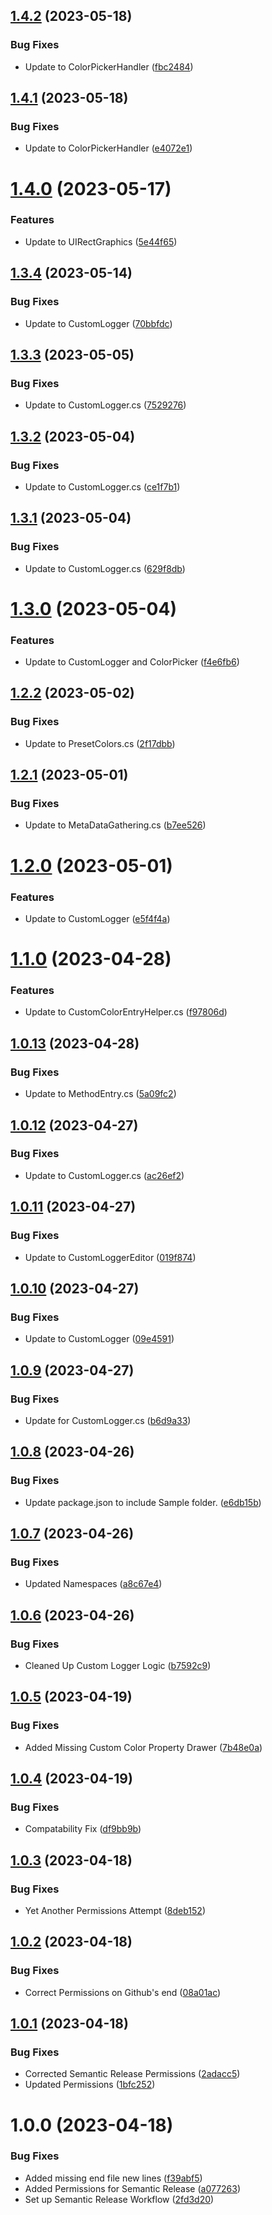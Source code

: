 ## [1.4.2](https://github.com/arbitrarynotion/com.ianritter.unityscriptingtools/compare/v1.4.1...v1.4.2) (2023-05-18)


### Bug Fixes

* Update to ColorPickerHandler ([fbc2484](https://github.com/arbitrarynotion/com.ianritter.unityscriptingtools/commit/fbc24842ca2dd867eea83d4a88c00cd83fcdf836))

## [1.4.1](https://github.com/arbitrarynotion/com.ianritter.unityscriptingtools/compare/v1.4.0...v1.4.1) (2023-05-18)


### Bug Fixes

* Update to ColorPickerHandler ([e4072e1](https://github.com/arbitrarynotion/com.ianritter.unityscriptingtools/commit/e4072e1e1131fb8267874832ac99ce4abd27a71d))

# [1.4.0](https://github.com/arbitrarynotion/com.ianritter.unityscriptingtools/compare/v1.3.4...v1.4.0) (2023-05-17)


### Features

* Update to UIRectGraphics ([5e44f65](https://github.com/arbitrarynotion/com.ianritter.unityscriptingtools/commit/5e44f65654fd3a0b22869911bba797561d4274ca))

## [1.3.4](https://github.com/arbitrarynotion/com.ianritter.unityscriptingtools/compare/v1.3.3...v1.3.4) (2023-05-14)


### Bug Fixes

* Update to CustomLogger ([70bbfdc](https://github.com/arbitrarynotion/com.ianritter.unityscriptingtools/commit/70bbfdc777aa8c902c8f68d8adfe39b425f0f3db))

## [1.3.3](https://github.com/arbitrarynotion/com.ianritter.unityscriptingtools/compare/v1.3.2...v1.3.3) (2023-05-05)


### Bug Fixes

* Update to CustomLogger.cs ([7529276](https://github.com/arbitrarynotion/com.ianritter.unityscriptingtools/commit/752927679f2eb986229f1d5096e68a7d9ddba824))

## [1.3.2](https://github.com/arbitrarynotion/com.ianritter.unityscriptingtools/compare/v1.3.1...v1.3.2) (2023-05-04)


### Bug Fixes

* Update to CustomLogger.cs ([ce1f7b1](https://github.com/arbitrarynotion/com.ianritter.unityscriptingtools/commit/ce1f7b17613343e9134e1e69366b433da3e1b11f))

## [1.3.1](https://github.com/arbitrarynotion/com.ianritter.unityscriptingtools/compare/v1.3.0...v1.3.1) (2023-05-04)


### Bug Fixes

* Update to CustomLogger.cs ([629f8db](https://github.com/arbitrarynotion/com.ianritter.unityscriptingtools/commit/629f8dbe923549eb3169ec838504f1c513b10e37))

# [1.3.0](https://github.com/arbitrarynotion/com.ianritter.unityscriptingtools/compare/v1.2.2...v1.3.0) (2023-05-04)


### Features

* Update to CustomLogger and ColorPicker ([f4e6fb6](https://github.com/arbitrarynotion/com.ianritter.unityscriptingtools/commit/f4e6fb60980cb3966e3333d7dc52ae5bceca53ef))

## [1.2.2](https://github.com/arbitrarynotion/com.ianritter.unityscriptingtools/compare/v1.2.1...v1.2.2) (2023-05-02)


### Bug Fixes

* Update to PresetColors.cs ([2f17dbb](https://github.com/arbitrarynotion/com.ianritter.unityscriptingtools/commit/2f17dbbddc2dc679befb7396c433d3fc9d9480bc))

## [1.2.1](https://github.com/arbitrarynotion/com.ianritter.unityscriptingtools/compare/v1.2.0...v1.2.1) (2023-05-01)


### Bug Fixes

* Update to MetaDataGathering.cs ([b7ee526](https://github.com/arbitrarynotion/com.ianritter.unityscriptingtools/commit/b7ee526af7e6777ca9d6483df1e65e58c37ea47f))

# [1.2.0](https://github.com/arbitrarynotion/com.ianritter.unityscriptingtools/compare/v1.1.0...v1.2.0) (2023-05-01)


### Features

* Update to CustomLogger ([e5f4f4a](https://github.com/arbitrarynotion/com.ianritter.unityscriptingtools/commit/e5f4f4ac56107716c53f5293223e9e4f8aad9f43))

# [1.1.0](https://github.com/arbitrarynotion/com.ianritter.unityscriptingtools/compare/v1.0.13...v1.1.0) (2023-04-28)


### Features

* Update to CustomColorEntryHelper.cs ([f97806d](https://github.com/arbitrarynotion/com.ianritter.unityscriptingtools/commit/f97806d5af90b8d34001d705015b9bfc73b32b17))

## [1.0.13](https://github.com/arbitrarynotion/com.ianritter.unityscriptingtools/compare/v1.0.12...v1.0.13) (2023-04-28)


### Bug Fixes

* Update to MethodEntry.cs ([5a09fc2](https://github.com/arbitrarynotion/com.ianritter.unityscriptingtools/commit/5a09fc2f96472e26143eabeaa03d51eb439c5b2d))

## [1.0.12](https://github.com/arbitrarynotion/com.ianritter.unityscriptingtools/compare/v1.0.11...v1.0.12) (2023-04-27)


### Bug Fixes

* Update to CustomLogger.cs ([ac26ef2](https://github.com/arbitrarynotion/com.ianritter.unityscriptingtools/commit/ac26ef270b0d7bd2dd82b12a2f5df529e80a94ef))

## [1.0.11](https://github.com/arbitrarynotion/com.ianritter.unityscriptingtools/compare/v1.0.10...v1.0.11) (2023-04-27)


### Bug Fixes

* Update to CustomLoggerEditor ([019f874](https://github.com/arbitrarynotion/com.ianritter.unityscriptingtools/commit/019f8742a962b307d5903c47db0a304584973e30))

## [1.0.10](https://github.com/arbitrarynotion/com.ianritter.unityscriptingtools/compare/v1.0.9...v1.0.10) (2023-04-27)


### Bug Fixes

* Update to CustomLogger ([09e4591](https://github.com/arbitrarynotion/com.ianritter.unityscriptingtools/commit/09e4591e99ed0be788086204c6523eaacbf1b84b))

## [1.0.9](https://github.com/arbitrarynotion/com.ianritter.unityscriptingtools/compare/v1.0.8...v1.0.9) (2023-04-27)


### Bug Fixes

* Update for CustomLogger.cs ([b6d9a33](https://github.com/arbitrarynotion/com.ianritter.unityscriptingtools/commit/b6d9a33ee0434426d85ef0551e417356d5c5f4b1))

## [1.0.8](https://github.com/arbitrarynotion/com.ianritter.unityscriptingtools/compare/v1.0.7...v1.0.8) (2023-04-26)


### Bug Fixes

* Update package.json to include Sample folder. ([e6db15b](https://github.com/arbitrarynotion/com.ianritter.unityscriptingtools/commit/e6db15bc5c469781cd9d5fa24b97ce5c04818aad))

## [1.0.7](https://github.com/arbitrarynotion/com.ianritter.unityscriptingtools/compare/v1.0.6...v1.0.7) (2023-04-26)


### Bug Fixes

* Updated Namespaces ([a8c67e4](https://github.com/arbitrarynotion/com.ianritter.unityscriptingtools/commit/a8c67e46575fbf3fef39a46e9bba928cae0b998a))

## [1.0.6](https://github.com/arbitrarynotion/com.ianritter.unityscriptingtools/compare/v1.0.5...v1.0.6) (2023-04-26)


### Bug Fixes

* Cleaned Up Custom Logger Logic ([b7592c9](https://github.com/arbitrarynotion/com.ianritter.unityscriptingtools/commit/b7592c9f3c1493038fae0a06cdb0bf76928f17c0))

## [1.0.5](https://github.com/arbitrarynotion/com.ianritter.unityscriptingtools/compare/v1.0.4...v1.0.5) (2023-04-19)


### Bug Fixes

* Added Missing Custom Color Property Drawer ([7b48e0a](https://github.com/arbitrarynotion/com.ianritter.unityscriptingtools/commit/7b48e0ac7071fc18e5e14fc41d5c0c0d0ffa0008))

## [1.0.4](https://github.com/arbitrarynotion/com.ianritter.unityscriptingtools/compare/v1.0.3...v1.0.4) (2023-04-19)


### Bug Fixes

* Compatability Fix ([df9bb9b](https://github.com/arbitrarynotion/com.ianritter.unityscriptingtools/commit/df9bb9bcec174e2670815c90bbd3f95161cd168b))

## [1.0.3](https://github.com/arbitrarynotion/com.ianritter.unityscriptingtools/compare/v1.0.2...v1.0.3) (2023-04-18)


### Bug Fixes

* Yet Another Permissions Attempt ([8deb152](https://github.com/arbitrarynotion/com.ianritter.unityscriptingtools/commit/8deb1524b052f88d213e4dd79c655944f260588a))

## [1.0.2](https://github.com/arbitrarynotion/com.ianritter.unityscriptingtools/compare/v1.0.1...v1.0.2) (2023-04-18)


### Bug Fixes

* Correct Permissions on Github's end ([08a01ac](https://github.com/arbitrarynotion/com.ianritter.unityscriptingtools/commit/08a01ac8b35964a25bcaeee70ff5e512ec54592c))

## [1.0.1](https://github.com/arbitrarynotion/com.ianritter.unityscriptingtools/compare/v1.0.0...v1.0.1) (2023-04-18)


### Bug Fixes

* Corrected Semantic Release Permissions ([2adacc5](https://github.com/arbitrarynotion/com.ianritter.unityscriptingtools/commit/2adacc52a11c7160f35bed4b376e628d8d75d3ac))
* Updated Permissions ([1bfc252](https://github.com/arbitrarynotion/com.ianritter.unityscriptingtools/commit/1bfc25244b153fb0e06f2c45d11a4c66ce0a73a7))

# 1.0.0 (2023-04-18)


### Bug Fixes

* Added missing end file new lines ([f39abf5](https://github.com/arbitrarynotion/com.ianritter.unityscriptingtools/commit/f39abf5b3c28ce2e557ff6d339db900b6e4349d4))
* Added Permissions for Semantic Release ([a077263](https://github.com/arbitrarynotion/com.ianritter.unityscriptingtools/commit/a077263143369fb9daea38b805a2644bdbee6fe7))
* Set up Semantic Release Workflow ([2fd3d20](https://github.com/arbitrarynotion/com.ianritter.unityscriptingtools/commit/2fd3d20ae1891735105e786c99c22e7d077090be))
